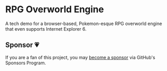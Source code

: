 # RPG Overworld Engine

A tech demo for a browser-based, Pokemon-esque RPG overworld engine that even supports Internet Explorer 6.

## Sponsor 💗

If you are a fan of this project, you may
[become a sponsor](https://github.com/sponsors/CharlesStover)
via GitHub's Sponsors Program.
